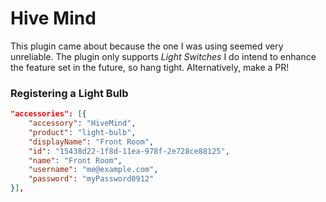 # Hive Mind

This plugin came about because the one I was using seemed very unreliable. The plugin only supports *Light Switches* I do intend to enhance the feature set in the future, so hang tight. Alternatively, make a PR!

### Registering a Light Bulb

```json
"accessories": [{
    "accessory": "HiveMind",
    "product": "light-bulb",
    "displayName": "Front Room",
    "id": "15438d22-1f8d-11ea-978f-2e728ce88125",
    "name": "Front Room",
    "username": "me@example.com",
    "password": "myPassword0912"
}],
```